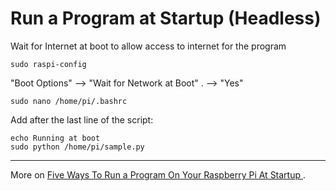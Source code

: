 # Run a Program at Startup (Headless)


Wait for Internet at boot to allow access to internet for the program


```
sudo raspi-config
```

"Boot Options" --> "Wait for Network at Boot" . --> "Yes"

```
sudo nano /home/pi/.bashrc
```
Add after the last line of the script:

```
echo Running at boot 
sudo python /home/pi/sample.py
```
---
More on [Five Ways To Run a Program On Your Raspberry Pi At Startup
](https://www.dexterindustries.com/howto/run-a-program-on-your-raspberry-pi-at-startup/).